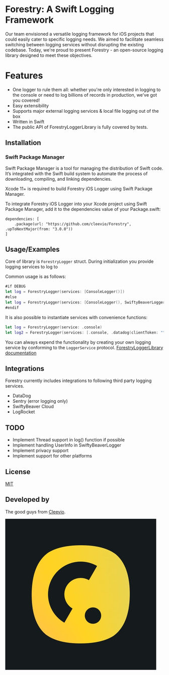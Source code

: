 
# Forestry: A Swift Logging Framework

Our team envisioned a versatile logging framework for iOS projects that could easily cater to specific logging needs. We aimed to facilitate seamless switching between logging services without disrupting the existing codebase. Today, we're proud to present Forestry - an open-source logging library designed to meet these objectives.

# Features

- One logger to rule them all: whether you're only interested in logging to the console or need to log billions of records in production, we've got you covered!
- Easy extensibility
- Supports major external logging services & local file logging out of the box
- Written in Swift
- The public API of ForestryLoggerLibrary is fully covered by tests.

## Installation

### Swift Package Manager
Swift Package Manager is a tool for managing the distribution of Swift code. It’s integrated with the Swift build system to automate the process of downloading, compiling, and linking dependencies.

Xcode 11+ is required to build Forestry iOS Logger using Swift Package Manager.

To integrate Forestry iOS Logger into your Xcode project using Swift Package Manager, add it to the dependencies value of your Package.swift:

```
dependencies: [
    .package(url: "https://github.com/cleevio/Forestry", .upToNextMajor(from: "3.0.0"))
]
```

## Usage/Examples

Core of library is `ForestryLogger` struct. During initialization you provide logging services to log to

Common usage is as follows: 
```swift
#if DEBUG
let log = ForestryLogger(services: [ConsoleLogger()])
#else
let log = ForestryLogger(services: [ConsoleLogger(), SwiftyBeaverLogger()])
#endif
```

It is also possible to instantiate services with convenience functions:
```swift
let log = ForestryLogger(service: .console)
let log2 = ForestryLogger(services: [.console, .datadog(clientToken: "", environment: "", serviceName: "")])
```

You can always expend the functionality by creating your own logging service by conforming to the `LoggerService` protocol. [ForestryLoggerLibrary documentation](https://cleevio.github.io/Forestry/documentation/forestryloggerlibrary)

## Integrations

Forestry currently includes integrations to following third party logging services. 

- DataDog
- Sentry (error logging only)
- SwiftyBeaver Cloud
- LogRocket

## TODO

- Implement Thread support in log() function if possible
- Implement handling UserInfo in SwiftyBeaverLogger
- Implement privacy support
- Implement support for other platforms

## License

[MIT](LICENSE.md)

## Developed by

The good guys from [Cleevio](https://cleevio.com).

![Cleevio logo](cleevioLogo.jpg)
